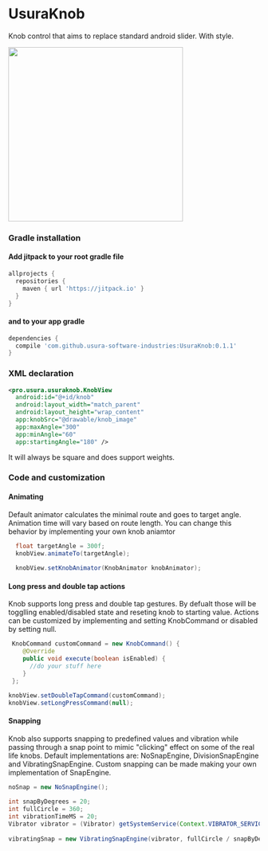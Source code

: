 # UsuraKnob
Knob control that aims to replace standard android slider. With style.

<img src="https://github.com/usura-software-industries/UsuraKnob/blob/master/demos/usuraknob-demo.gif?" width=350>

### Gradle installation

#### Add jitpack to your root gradle file
```gradle
allprojects {
  repositories {
    maven { url 'https://jitpack.io' }
  }
}
```

#### and to your app gradle
```gradle
dependencies {
  compile 'com.github.usura-software-industries:UsuraKnob:0.1.1'
}
```

### XML declaration
```xml
<pro.usura.usuraknob.KnobView
  android:id="@+id/knob"
  android:layout_width="match_parent"
  android:layout_height="wrap_content"
  app:knobSrc="@drawable/knob_image"
  app:maxAngle="300"
  app:minAngle="60"
  app:startingAngle="180" />
```

It will always be square and does support weights.

### Code and customization

#### Animating

Default animator calculates the minimal route and goes to target angle. Animation time will vary based on route length. You
can change this behavior by implementing your own knob aniamtor
```java
  float targetAngle = 300f;
  knobView.animateTo(targetAngle);
  
  knobView.setKnobAnimator(KnobAnimator knobAnimator);
```

#### Long press and double tap actions

Knob supports long press and double tap gestures. By defualt those will be togglling enabled/disabled state and reseting knob to starting value. Actions can be customized by implementing and setting KnobCommand or disabled by setting null.

```java
 KnobCommand customCommand = new KnobCommand() {
    @Override
    public void execute(boolean isEnabled) {
      //do your stuff here
    }
 };

knobView.setDoubleTapCommand(customCommand);
knobView.setLongPressCommand(null);
```

#### Snapping

Knob also supports snapping to predefined values and vibration while passing through a snap point to mimic "clicking" effect on some of the real life knobs. Default implementations are: NoSnapEngine, DivisionSnapEngine and VibratingSnapEngine. Custom snapping can be made making your own implementation of SnapEngine.

```java
noSnap = new NoSnapEngine();
  
int snapByDegrees = 20;
int fullCircle = 360;
int vibrationTimeMS = 20;
Vibrator vibrator = (Vibrator) getSystemService(Context.VIBRATOR_SERVICE);
  
vibratingSnap = new VibratingSnapEngine(vibrator, fullCircle / snapByDegrees, vibrationTimeMS);
```
